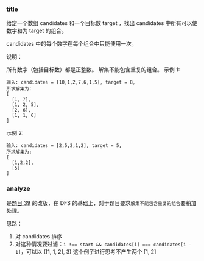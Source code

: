### title

给定一个数组 candidates 和一个目标数 target ，找出 candidates 中所有可以使数字和为 target 的组合。

candidates 中的每个数字在每个组合中只能使用一次。

说明：

所有数字（包括目标数）都是正整数。
解集不能包含重复的组合。
示例 1:

```
输入: candidates = [10,1,2,7,6,1,5], target = 8,
所求解集为:
[
  [1, 7],
  [1, 2, 5],
  [2, 6],
  [1, 1, 6]
]
```

示例 2:

```
输入: candidates = [2,5,2,1,2], target = 5,
所求解集为:
[
  [1,2,2],
  [5]
]
```

### analyze

是[题目 39](https://github.com/MuYunyun/blog/blob/master/LeetCode/39.组合总和/index.js) 的改版，在 DFS 的基础上，对于题目要求`解集不能包含重复的组合`要稍加处理。

思路：

1. 对 candidates 排序
2. 对这种情况要过滤：`i !== start && candidates[i] === candidates[i - 1]`，可以以 ([1, 1, 2], 3) 这个例子进行思考不产生两个 [1, 2]
